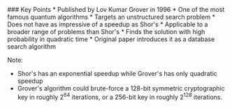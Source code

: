 <section data-markdown>
### Key Points
* Published by Lov Kumar Grover in 1996
* One of the most famous quantum algorithms
* Targets an unstructured search problem
* Does not have as impressive of a speedup as Shor's
* Applicable to a broader range of problems than Shor's
* Finds the solution with high probability in quadratic time
* Original paper introduces it as a database search algorithm

Note:
* Shor's has an exponential speedup while Grover's has only quadratic speedup
* Grover's algorithm could brute-force a 128-bit symmetric cryptographic key in roughly $2^64$ iterations, or a 256-bit key in roughly $2^128$ iterations. 
</section>
